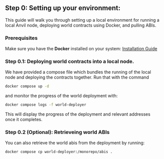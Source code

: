 ## Step 0: Setting up your environment:
This guide will walk you through setting up a local environment for running a local Anvil node, deploying world contracts using Docker, and pulling ABIs.

### Prerequisites
Make sure you have the **Docker** installed on your system: [Installation Guide](https://docs.docker.com/get-docker/)

### Step 0.1: Deploying world contracts into a local node.
We have provided a compose file which bundles the running of the local node and deploying the contracts together. Run that with the command
```bash
docker compose up -d
```
and monitor the progress of the world deployment with:

```bash
docker compose logs -f world-deployer
```

This will display the progress of the deployment and relevant addresses once it completes.

### Step 0.2 (Optional): Retrieveing world ABIs
You can also retrieve the world abis from the deployment by running:

```bash
docker compose cp world-deployer:/monorepo/abis .
```

